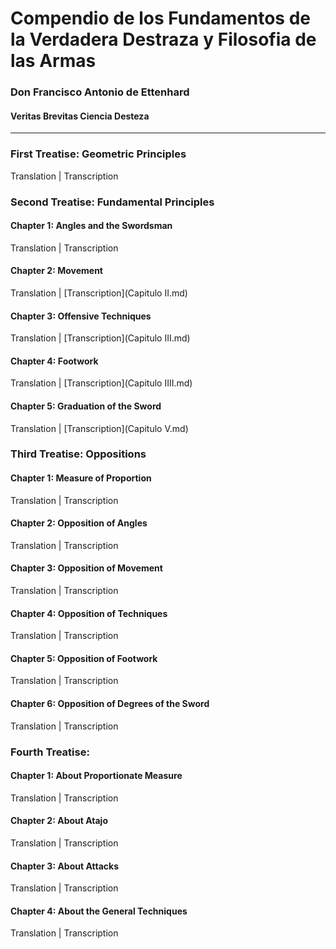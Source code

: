 # Compendio de los Fundamentos de la Verdadera Destraza y Filosofia de las Armas
### Don Francisco Antonio de Ettenhard
#### Veritas Brevitas Ciencia Desteza

***

### First Treatise: Geometric Principles
Translation | Transcription

### Second Treatise: Fundamental Principles
#### Chapter 1: Angles and the Swordsman
Translation | Transcription 

#### Chapter 2: Movement
Translation | [Transcription](Capitulo II.md)

#### Chapter 3: Offensive Techniques
Translation | [Transcription](Capitulo III.md)

#### Chapter 4: Footwork
Translation | [Transcription](Capitulo IIII.md)

#### Chapter 5: Graduation of the Sword
Translation | [Transcription](Capitulo V.md)

### Third Treatise: Oppositions

#### Chapter 1: Measure of Proportion
Translation | Transcription

#### Chapter 2: Opposition of Angles
Translation | Transcription

#### Chapter 3: Opposition of Movement
Translation | Transcription

#### Chapter 4: Opposition of Techniques
Translation | Transcription

#### Chapter 5: Opposition of Footwork
Translation | Transcription

#### Chapter 6: Opposition of Degrees of the Sword
Translation | Transcription


### Fourth Treatise:

#### Chapter 1: About Proportionate Measure
Translation | Transcription

#### Chapter 2: About Atajo
Translation | Transcription

#### Chapter 3: About Attacks
Translation | Transcription

#### Chapter 4: About the General Techniques
Translation | Transcription 